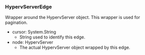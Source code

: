 ### HypervServerEdge
Wrapper around the HypervServer object. This wrapper is used for pagination.

- cursor: System.String
  - String used to identify this edge.
- node: HypervServer
  - The actual HypervServer object wrapped by this edge.
